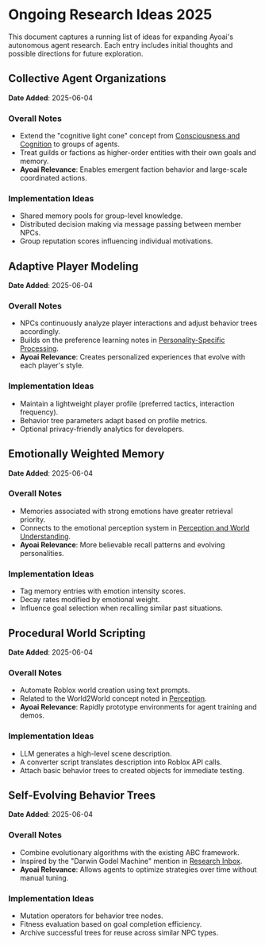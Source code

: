 # Ongoing Research Ideas 2025

This document captures a running list of ideas for expanding Ayoai's autonomous agent research. Each entry includes initial thoughts and possible directions for future exploration.

## Collective Agent Organizations
**Date Added**: 2025-06-04

### Overall Notes
- Extend the "cognitive light cone" concept from [Consciousness and Cognition](../Core-Concepts/consciousness-and-cognition.md#the-computational-boundary-of-a-self) to groups of agents.
- Treat guilds or factions as higher-order entities with their own goals and memory.
- **Ayoai Relevance**: Enables emergent faction behavior and large-scale coordinated actions.

### Implementation Ideas
- Shared memory pools for group-level knowledge.
- Distributed decision making via message passing between member NPCs.
- Group reputation scores influencing individual motivations.

## Adaptive Player Modeling
**Date Added**: 2025-06-04

### Overall Notes
- NPCs continuously analyze player interactions and adjust behavior trees accordingly.
- Builds on the preference learning notes in [Personality-Specific Processing](../Core-Concepts/consciousness-and-cognition.md#personality-specific-processing).
- **Ayoai Relevance**: Creates personalized experiences that evolve with each player's style.

### Implementation Ideas
- Maintain a lightweight player profile (preferred tactics, interaction frequency).
- Behavior tree parameters adapt based on profile metrics.
- Optional privacy-friendly analytics for developers.

## Emotionally Weighted Memory
**Date Added**: 2025-06-04

### Overall Notes
- Memories associated with strong emotions have greater retrieval priority.
- Connects to the emotional perception system in [Perception and World Understanding](../Core-Concepts/perception.md#non-verbal-communication).
- **Ayoai Relevance**: More believable recall patterns and evolving personalities.

### Implementation Ideas
- Tag memory entries with emotion intensity scores.
- Decay rates modified by emotional weight.
- Influence goal selection when recalling similar past situations.

## Procedural World Scripting
**Date Added**: 2025-06-04

### Overall Notes
- Automate Roblox world creation using text prompts.
- Related to the World2World concept noted in [Perception](../Core-Concepts/perception.md#world2world).
- **Ayoai Relevance**: Rapidly prototype environments for agent training and demos.

### Implementation Ideas
- LLM generates a high-level scene description.
- A converter script translates description into Roblox API calls.
- Attach basic behavior trees to created objects for immediate testing.

## Self-Evolving Behavior Trees
**Date Added**: 2025-06-04

### Overall Notes
- Combine evolutionary algorithms with the existing ABC framework.
- Inspired by the "Darwin Godel Machine" mention in [Research Inbox](../../Research%20Inbox.md).
- **Ayoai Relevance**: Allows agents to optimize strategies over time without manual tuning.

### Implementation Ideas
- Mutation operators for behavior tree nodes.
- Fitness evaluation based on goal completion efficiency.
- Archive successful trees for reuse across similar NPC types.
